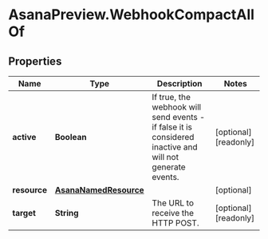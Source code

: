 # AsanaPreview.WebhookCompactAllOf

## Properties

Name | Type | Description | Notes
------------ | ------------- | ------------- | -------------
**active** | **Boolean** | If true, the webhook will send events - if false it is considered inactive and will not generate events. | [optional] [readonly] 
**resource** | [**AsanaNamedResource**](AsanaNamedResource.md) |  | [optional] 
**target** | **String** | The URL to receive the HTTP POST. | [optional] [readonly] 


